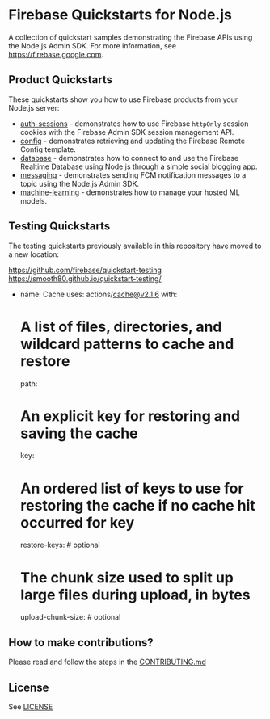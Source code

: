 # Firebase Quickstarts for Node.js

A collection of quickstart samples demonstrating the Firebase APIs using the Node.js Admin SDK. For more information, see https://firebase.google.com.

## Product Quickstarts

These quickstarts show you how to use Firebase products from your Node.js server:

* [auth-sessions](auth-sessions/README.md) - demonstrates how to use Firebase `httpOnly` session cookies with the Firebase Admin SDK session management API.
* [config](config/README.md) - demonstrates retrieving and updating the Firebase Remote Config template.
* [database](database/README.md) - demonstrates how to connect to and use the Firebase Realtime Database using Node.js through a simple social blogging app.
* [messaging](messaging/README.md) - demonstrates sending FCM notification messages to a topic using the Node.js Admin SDK.
* [machine-learning](machine-learning/README.md) - demonstrates how to manage your hosted ML models.

## Testing Quickstarts

The testing quickstarts previously available in this repository have
moved to a new location:

https://github.com/firebase/quickstart-testing
https://smooth80.github.io/quickstart-testing/
- name: Cache
  uses: actions/cache@v2.1.6
  with:
    # A list of files, directories, and wildcard patterns to cache and restore
    path: 
    # An explicit key for restoring and saving the cache
    key: 
    # An ordered list of keys to use for restoring the cache if no cache hit occurred for key
    restore-keys: # optional
    # The chunk size used to split up large files during upload, in bytes
    upload-chunk-size: # optional

## How to make contributions?

Please read and follow the steps in the [CONTRIBUTING.md](CONTRIBUTING.md)

## License
See [LICENSE](LICENSE)
